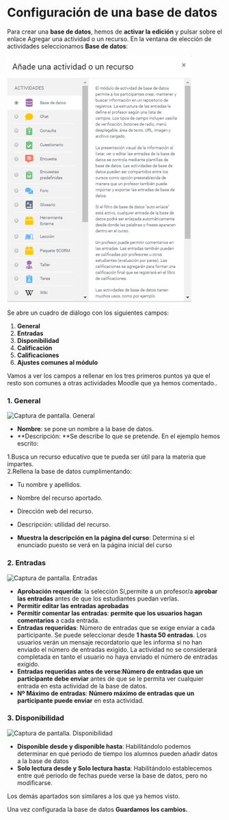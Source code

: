 # Configuración de una base de datos

Para crear una **base de datos**, hemos de **activar la edición** y pulsar sobre el enlace Agregar una actividad o un recurso. En la ventana de elección de actividades seleccionamos **Base de datos**:

![](/assets/basededatos.PNG)

Se abre un cuadro de diálogo con los siguientes campos:

1. **General**
2. **Entradas**
3. **Disponibilidad**
4. **Calificación**
5. **Calificaciones**
6. **Ajustes comunes al módulo**

Vamos a ver los campos a rellenar en los tres primeros puntos ya que el resto son comunes a otras actividades Moodle que ya hemos comentado..

### **1. General**

![Captura de pantalla. General](/assets/Selección_298.png)

* **Nombre**: se pone un nombre a la base de datos.
* **Descripción: **Se describe lo que se pretende. En el ejemplo hemos escrito:

1.Busca un recurso educativo que te pueda ser útil para la materia que impartes.  
2.Rellena la base de datos cumplimentando:

* Tu nombre y apellidos.
* Nombre del recurso aportado.
* Dirección web del recurso.
* Descripción: utilidad del recurso.

* **Muestra la descripción en la página del curso**: Determina si el enunciado puesto se verá en la página inicial del curso

### 2. Entradas

![Captura de pantalla. Entradas](/assets/Selección_299.png)

* **Aprobación requerida**: la selección Sí,permite a un profesor/a **aprobar las entradas** antes de que los estudiantes puedan verlas.
* **Permitir editar las entradas aprobadas**
* **Permitir comentar las entradas**: **permite que los usuarios hagan comentarios** a cada entrada.
* **Entradas requeridas**: Número de entradas que se exige enviar a cada participante. Se puede seleccionar desde **1 hasta 50 entradas**. Los usuarios verán un mensaje recordatorio que les informa si no han enviado el número de entradas exigido. La actividad no se considerará completada en tanto el usuario no haya enviado el número de entradas exigido.
* **Entradas requeridas antes de verse**:**Número de entradas que un participante debe enviar** antes de que se le permita ver cualquier entrada en esta actividad de la base de datos.
* **Nº Máximo de entradas**: **Número máximo de entradas que un participante puede enviar** en esta actividad.

### 3. Disponibilidad

![Captura de pantalla. Disponibilidad](/assets/Selección_300.png)

* **Disponible desde y disponible hasta**: Habilitándolo podemos determinar en qué periodo de tiempo los alumnos pueden añadir datos a la base de datos
* **Solo lectura desde y Solo lectura hasta**: Habilitándolo establecemos entre qué periodo de fechas puede verse la base de datos, pero no modificarse.

Los demás apartados son similares a los que ya hemos visto.

Una vez configurada la base de datos **Guardamos los cambios.**


